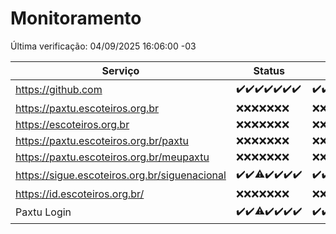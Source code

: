 # Monitoramento

Última verificação: 04/09/2025 16:06:00 -03

|Serviço|Status|Últimas 24h|
|---|---|---|
|https://github.com|<span title="2025-08-28: OK=23">✔️</span><span title="2025-08-29: OK=23">✔️</span><span title="2025-08-30: OK=23">✔️</span><span title="2025-08-31: OK=23">✔️</span><span title="2025-09-01: OK=23">✔️</span><span title="2025-09-02: OK=23">✔️</span><span title="2025-09-03: OK=18">✔️</span>|<span title="03/09/2025 16:07:00 -03 : 200">✔️</span><span title="03/09/2025 17:09:00 -03 : 200">✔️</span><span title="03/09/2025 18:07:00 -03 : 200">✔️</span><span title="03/09/2025 19:07:00 -03 : 200">✔️</span><span title="03/09/2025 20:07:00 -03 : 200">✔️</span><span title="03/09/2025 21:42:00 -03 : 200">✔️</span><span title="03/09/2025 23:13:00 -03 : 200">✔️</span><span title="04/09/2025 00:20:00 -03 : 200">✔️</span><span title="04/09/2025 01:10:00 -03 : 200">✔️</span><span title="04/09/2025 02:08:00 -03 : 200">✔️</span><span title="04/09/2025 03:13:00 -03 : 200">✔️</span><span title="04/09/2025 04:09:00 -03 : 200">✔️</span><span title="04/09/2025 05:12:00 -03 : 200">✔️</span><span title="04/09/2025 06:10:00 -03 : 200">✔️</span><span title="04/09/2025 07:09:00 -03 : 200">✔️</span><span title="04/09/2025 08:07:00 -03 : 200">✔️</span><span title="04/09/2025 09:17:00 -03 : 200">✔️</span><span title="04/09/2025 10:18:00 -03 : 200">✔️</span><span title="04/09/2025 11:09:00 -03 : 200">✔️</span><span title="04/09/2025 12:09:00 -03 : 200">✔️</span><span title="04/09/2025 13:11:00 -03 : 200">✔️</span><span title="04/09/2025 14:07:00 -03 : 200">✔️</span><span title="04/09/2025 15:12:00 -03 : 200">✔️</span><span title="04/09/2025 16:06:00 -03 : 200">✔️</span>|
|https://paxtu.escoteiros.org.br|<span title="2025-08-28: Falhas=23">❌</span><span title="2025-08-29: Falhas=23">❌</span><span title="2025-08-30: Falhas=23">❌</span><span title="2025-08-31: Falhas=23">❌</span><span title="2025-09-01: Falhas=23">❌</span><span title="2025-09-02: Falhas=23">❌</span><span title="2025-09-03: Falhas=18">❌</span>|<span title="03/09/2025 16:07:00 -03 : 403">❌</span><span title="03/09/2025 17:09:00 -03 : 403">❌</span><span title="03/09/2025 18:07:00 -03 : 403">❌</span><span title="03/09/2025 19:07:00 -03 : 403">❌</span><span title="03/09/2025 20:07:00 -03 : 403">❌</span><span title="03/09/2025 21:42:00 -03 : 403">❌</span><span title="03/09/2025 23:13:00 -03 : 403">❌</span><span title="04/09/2025 00:20:00 -03 : 403">❌</span><span title="04/09/2025 01:10:00 -03 : 403">❌</span><span title="04/09/2025 02:08:00 -03 : 403">❌</span><span title="04/09/2025 03:13:00 -03 : 403">❌</span><span title="04/09/2025 04:09:00 -03 : 403">❌</span><span title="04/09/2025 05:12:00 -03 : 403">❌</span><span title="04/09/2025 06:10:00 -03 : 403">❌</span><span title="04/09/2025 07:09:00 -03 : 403">❌</span><span title="04/09/2025 08:07:00 -03 : 403">❌</span><span title="04/09/2025 09:17:00 -03 : 403">❌</span><span title="04/09/2025 10:18:00 -03 : 403">❌</span><span title="04/09/2025 11:09:00 -03 : 403">❌</span><span title="04/09/2025 12:09:00 -03 : 403">❌</span><span title="04/09/2025 13:11:00 -03 : 403">❌</span><span title="04/09/2025 14:07:00 -03 : 403">❌</span><span title="04/09/2025 15:12:00 -03 : 403">❌</span><span title="04/09/2025 16:06:00 -03 : 403">❌</span>|
|https://escoteiros.org.br|<span title="2025-08-28: Falhas=23">❌</span><span title="2025-08-29: Falhas=23">❌</span><span title="2025-08-30: Falhas=23">❌</span><span title="2025-08-31: Falhas=23">❌</span><span title="2025-09-01: Falhas=23">❌</span><span title="2025-09-02: Falhas=23">❌</span><span title="2025-09-03: Falhas=18">❌</span>|<span title="03/09/2025 16:07:00 -03 : 403">❌</span><span title="03/09/2025 17:09:00 -03 : 403">❌</span><span title="03/09/2025 18:07:00 -03 : 403">❌</span><span title="03/09/2025 19:07:00 -03 : 403">❌</span><span title="03/09/2025 20:07:00 -03 : 403">❌</span><span title="03/09/2025 21:42:00 -03 : 403">❌</span><span title="03/09/2025 23:13:00 -03 : 403">❌</span><span title="04/09/2025 00:20:00 -03 : 403">❌</span><span title="04/09/2025 01:10:00 -03 : 403">❌</span><span title="04/09/2025 02:08:00 -03 : 403">❌</span><span title="04/09/2025 03:13:00 -03 : 403">❌</span><span title="04/09/2025 04:09:00 -03 : 403">❌</span><span title="04/09/2025 05:12:00 -03 : 403">❌</span><span title="04/09/2025 06:10:00 -03 : 403">❌</span><span title="04/09/2025 07:09:00 -03 : 403">❌</span><span title="04/09/2025 08:07:00 -03 : 403">❌</span><span title="04/09/2025 09:17:00 -03 : 403">❌</span><span title="04/09/2025 10:18:00 -03 : 403">❌</span><span title="04/09/2025 11:09:00 -03 : 403">❌</span><span title="04/09/2025 12:09:00 -03 : 403">❌</span><span title="04/09/2025 13:11:00 -03 : 403">❌</span><span title="04/09/2025 14:07:00 -03 : 403">❌</span><span title="04/09/2025 15:12:00 -03 : 403">❌</span><span title="04/09/2025 16:06:00 -03 : 403">❌</span>|
|https://paxtu.escoteiros.org.br/paxtu|<span title="2025-08-28: Falhas=23">❌</span><span title="2025-08-29: Falhas=23">❌</span><span title="2025-08-30: Falhas=23">❌</span><span title="2025-08-31: Falhas=23">❌</span><span title="2025-09-01: Falhas=23">❌</span><span title="2025-09-02: Falhas=23">❌</span><span title="2025-09-03: Falhas=18">❌</span>|<span title="03/09/2025 16:07:00 -03 : 403">❌</span><span title="03/09/2025 17:09:00 -03 : 403">❌</span><span title="03/09/2025 18:07:00 -03 : 403">❌</span><span title="03/09/2025 19:07:00 -03 : 403">❌</span><span title="03/09/2025 20:07:00 -03 : 403">❌</span><span title="03/09/2025 21:42:00 -03 : 403">❌</span><span title="03/09/2025 23:13:00 -03 : 403">❌</span><span title="04/09/2025 00:20:00 -03 : 403">❌</span><span title="04/09/2025 01:10:00 -03 : 403">❌</span><span title="04/09/2025 02:08:00 -03 : 403">❌</span><span title="04/09/2025 03:13:00 -03 : 403">❌</span><span title="04/09/2025 04:09:00 -03 : 403">❌</span><span title="04/09/2025 05:12:00 -03 : 403">❌</span><span title="04/09/2025 06:10:00 -03 : 403">❌</span><span title="04/09/2025 07:09:00 -03 : 403">❌</span><span title="04/09/2025 08:07:00 -03 : 403">❌</span><span title="04/09/2025 09:17:00 -03 : 403">❌</span><span title="04/09/2025 10:18:00 -03 : 403">❌</span><span title="04/09/2025 11:09:00 -03 : 403">❌</span><span title="04/09/2025 12:09:00 -03 : 403">❌</span><span title="04/09/2025 13:11:00 -03 : 403">❌</span><span title="04/09/2025 14:07:00 -03 : 403">❌</span><span title="04/09/2025 15:12:00 -03 : 403">❌</span><span title="04/09/2025 16:06:00 -03 : 403">❌</span>|
|https://paxtu.escoteiros.org.br/meupaxtu|<span title="2025-08-28: Falhas=23">❌</span><span title="2025-08-29: Falhas=23">❌</span><span title="2025-08-30: Falhas=23">❌</span><span title="2025-08-31: Falhas=23">❌</span><span title="2025-09-01: Falhas=23">❌</span><span title="2025-09-02: Falhas=23">❌</span><span title="2025-09-03: Falhas=18">❌</span>|<span title="03/09/2025 16:07:00 -03 : 403">❌</span><span title="03/09/2025 17:09:00 -03 : 403">❌</span><span title="03/09/2025 18:07:00 -03 : 403">❌</span><span title="03/09/2025 19:07:00 -03 : 403">❌</span><span title="03/09/2025 20:07:00 -03 : 403">❌</span><span title="03/09/2025 21:42:00 -03 : 403">❌</span><span title="03/09/2025 23:13:00 -03 : 403">❌</span><span title="04/09/2025 00:20:00 -03 : 403">❌</span><span title="04/09/2025 01:10:00 -03 : 403">❌</span><span title="04/09/2025 02:08:00 -03 : 403">❌</span><span title="04/09/2025 03:13:00 -03 : 403">❌</span><span title="04/09/2025 04:09:00 -03 : 403">❌</span><span title="04/09/2025 05:12:00 -03 : 403">❌</span><span title="04/09/2025 06:10:00 -03 : 403">❌</span><span title="04/09/2025 07:09:00 -03 : 403">❌</span><span title="04/09/2025 08:07:00 -03 : 403">❌</span><span title="04/09/2025 09:17:00 -03 : 403">❌</span><span title="04/09/2025 10:18:00 -03 : 403">❌</span><span title="04/09/2025 11:09:00 -03 : 403">❌</span><span title="04/09/2025 12:09:00 -03 : 403">❌</span><span title="04/09/2025 13:11:00 -03 : 403">❌</span><span title="04/09/2025 14:07:00 -03 : 403">❌</span><span title="04/09/2025 15:12:00 -03 : 403">❌</span><span title="04/09/2025 16:06:00 -03 : 403">❌</span>|
|https://sigue.escoteiros.org.br/siguenacional|<span title="2025-08-28: OK=23">✔️</span><span title="2025-08-29: OK=23">✔️</span><span title="2025-08-30: OK=22, Falhas=1">⚠️</span><span title="2025-08-31: OK=23">✔️</span><span title="2025-09-01: OK=23">✔️</span><span title="2025-09-02: OK=23">✔️</span><span title="2025-09-03: OK=18">✔️</span>|<span title="03/09/2025 16:07:00 -03 : 200">✔️</span><span title="03/09/2025 17:09:00 -03 : 200">✔️</span><span title="03/09/2025 18:07:00 -03 : 200">✔️</span><span title="03/09/2025 19:07:00 -03 : 200">✔️</span><span title="03/09/2025 20:07:00 -03 : 200">✔️</span><span title="03/09/2025 21:42:00 -03 : 200">✔️</span><span title="03/09/2025 23:13:00 -03 : 200">✔️</span><span title="04/09/2025 00:20:00 -03 : 200">✔️</span><span title="04/09/2025 01:10:00 -03 : 200">✔️</span><span title="04/09/2025 02:08:00 -03 : 200">✔️</span><span title="04/09/2025 03:13:00 -03 : 200">✔️</span><span title="04/09/2025 04:09:00 -03 : 200">✔️</span><span title="04/09/2025 05:12:00 -03 : 200">✔️</span><span title="04/09/2025 06:10:00 -03 : 200">✔️</span><span title="04/09/2025 07:09:00 -03 : 200">✔️</span><span title="04/09/2025 08:07:00 -03 : 200">✔️</span><span title="04/09/2025 09:17:00 -03 : 200">✔️</span><span title="04/09/2025 10:18:00 -03 : 200">✔️</span><span title="04/09/2025 11:09:00 -03 : 200">✔️</span><span title="04/09/2025 12:09:00 -03 : 200">✔️</span><span title="04/09/2025 13:11:00 -03 : 200">✔️</span><span title="04/09/2025 14:07:00 -03 : 200">✔️</span><span title="04/09/2025 15:12:00 -03 : 200">✔️</span><span title="04/09/2025 16:06:00 -03 : 200">✔️</span>|
|https://id.escoteiros.org.br/|<span title="2025-08-28: Falhas=23">❌</span><span title="2025-08-29: Falhas=23">❌</span><span title="2025-08-30: Falhas=23">❌</span><span title="2025-08-31: Falhas=23">❌</span><span title="2025-09-01: Falhas=23">❌</span><span title="2025-09-02: Falhas=23">❌</span><span title="2025-09-03: Falhas=18">❌</span>|<span title="03/09/2025 16:07:00 -03 : 403">❌</span><span title="03/09/2025 17:09:00 -03 : 403">❌</span><span title="03/09/2025 18:07:00 -03 : 403">❌</span><span title="03/09/2025 19:07:00 -03 : 403">❌</span><span title="03/09/2025 20:07:00 -03 : 403">❌</span><span title="03/09/2025 21:42:00 -03 : 403">❌</span><span title="03/09/2025 23:13:00 -03 : 403">❌</span><span title="04/09/2025 00:20:00 -03 : 403">❌</span><span title="04/09/2025 01:10:00 -03 : 403">❌</span><span title="04/09/2025 02:08:00 -03 : 403">❌</span><span title="04/09/2025 03:13:00 -03 : 403">❌</span><span title="04/09/2025 04:09:00 -03 : 403">❌</span><span title="04/09/2025 05:12:00 -03 : 403">❌</span><span title="04/09/2025 06:10:00 -03 : 403">❌</span><span title="04/09/2025 07:09:00 -03 : 403">❌</span><span title="04/09/2025 08:07:00 -03 : 403">❌</span><span title="04/09/2025 09:17:00 -03 : 403">❌</span><span title="04/09/2025 10:18:00 -03 : 403">❌</span><span title="04/09/2025 11:09:00 -03 : 403">❌</span><span title="04/09/2025 12:09:00 -03 : 403">❌</span><span title="04/09/2025 13:11:00 -03 : 403">❌</span><span title="04/09/2025 14:07:00 -03 : 403">❌</span><span title="04/09/2025 15:12:00 -03 : 403">❌</span><span title="04/09/2025 16:06:00 -03 : 403">❌</span>|
|Paxtu Login|<span title="2025-08-28: OK=23">✔️</span><span title="2025-08-29: OK=23">✔️</span><span title="2025-08-30: OK=22, Falhas=1">⚠️</span><span title="2025-08-31: OK=23">✔️</span><span title="2025-09-01: OK=23">✔️</span><span title="2025-09-02: OK=23">✔️</span><span title="2025-09-03: OK=18">✔️</span>|<span title="03/09/2025 16:07:00 -03 : 200">✔️</span><span title="03/09/2025 17:09:00 -03 : 200">✔️</span><span title="03/09/2025 18:07:00 -03 : 200">✔️</span><span title="03/09/2025 19:07:00 -03 : 200">✔️</span><span title="03/09/2025 20:07:00 -03 : 200">✔️</span><span title="03/09/2025 21:42:00 -03 : 200">✔️</span><span title="03/09/2025 23:13:00 -03 : 200">✔️</span><span title="04/09/2025 00:20:00 -03 : 200">✔️</span><span title="04/09/2025 01:11:00 -03 : 200">✔️</span><span title="04/09/2025 02:08:00 -03 : 200">✔️</span><span title="04/09/2025 03:13:00 -03 : 200">✔️</span><span title="04/09/2025 04:09:00 -03 : 200">✔️</span><span title="04/09/2025 05:12:00 -03 : 200">✔️</span><span title="04/09/2025 06:10:00 -03 : 200">✔️</span><span title="04/09/2025 07:09:00 -03 : 200">✔️</span><span title="04/09/2025 08:07:00 -03 : 200">✔️</span><span title="04/09/2025 09:17:00 -03 : 200">✔️</span><span title="04/09/2025 10:18:00 -03 : 200">✔️</span><span title="04/09/2025 11:09:00 -03 : 200">✔️</span><span title="04/09/2025 12:09:00 -03 : 200">✔️</span><span title="04/09/2025 13:11:00 -03 : 200">✔️</span><span title="04/09/2025 14:07:00 -03 : 200">✔️</span><span title="04/09/2025 15:12:00 -03 : 200">✔️</span><span title="04/09/2025 16:06:00 -03 : 200">✔️</span>|
